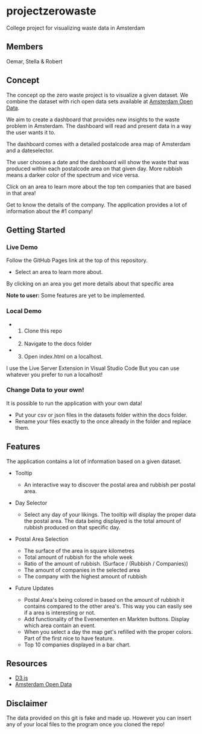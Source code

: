 # projectzerowaste
College project for visualizing waste data in Amsterdam

## Members
Oemar, Stella & Robert

## Concept
The concept op the zero waste project is to visualize a given dataset. We combine the dataset with rich open data sets available at [Amsterdam Open Data](https://maps.amsterdam.nl/open_geodata).

We aim to create a dashboard that provides new insights to the waste problem in Amsterdam. The dashboard will read and present data in a way the user wants it to.

The dashboard comes with a detailed postalcode area map of Amsterdam and a dateselector.

The user chooses a date and the dashboard will show the waste that was produced within each postalcode area on that given day.
More rubbish means a darker color of the spectrum and vice versa.

Click on an area to learn more about the top ten companies that are based in that area!

Get to know the details of the company. The application provides a lot of information about the #1 company!

## Getting Started

### Live Demo
Follow the GitHub Pages link at the top of this repository.

* Select an area to learn more about.

By clicking on an area you get more details about that specific area

**Note to user:**  Some features are yet to be implemented.

### Local Demo

* 1. Clone this repo
* 2. Navigate to the docs folder
* 3. Open index.html on a localhost.

I use the Live Server Extension in Visual Studio Code
But you can use whatever you prefer to run a localhost!


### Change Data to your own!
It is possible to run the application with your own data!

* Put your csv or json files in the datasets folder within the docs folder.
* Rename your files exactly to the once already in the folder and replace them.



## Features
The application contains a lot of information based on a given dataset.

* Tooltip
  - An interactive way to discover the postal area and rubbish per postal area.

* Day Selector
  - Select any day of your likings. The tooltip will display the proper data the postal area. The data being displayed is the total amount of rubbish produced on that specific day.
  
* Postal Area Selection
  - The surface of the area in square kilometres
  - Total amount of rubbish for the whole week
  - Ratio of the amount of rubbish. (Surface / (Rubbish / Companies))
  - The amount of companies in the selected area
  - The company with the highest amount of rubbish
  
* Future Updates
  - Postal Area's being colored in based on the amount of rubbish it contains compared to the other area's. This way you can easily see if a area is interesting or not.
  - Add functionality of the Evenementen en Markten buttons. Display which area contain an event.
  - When you select a day the map get's refilled with the proper colors. Part of the first nice to have feature.
  - Top 10 companies displayed in a bar chart.


## Resources
* [D3.js](https://d3js.org/)
* [Amsterdam Open Data](https://maps.amsterdam.nl/open_geodata)

## Disclaimer
The data provided on this git is fake and made up. However you can insert any of your local files to the program once you cloned the repo!
